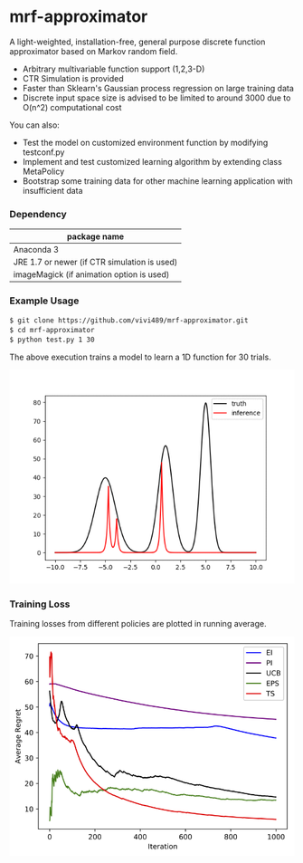 # mrf-approximator

A light-weighted, installation-free, general purpose discrete function approximator based on Markov random field.
  - Arbitrary multivariable function support (1,2,3-D)
  - CTR Simulation is provided
  - Faster than Sklearn's Gaussian process regression on large training data
  - Discrete input space size is advised to be limited to around 3000 due to O(n^2) computational cost

You can also:
  - Test the model on customized environment function by modifying testconf.py
  - Implement and test customized learning algorithm by extending class MetaPolicy
  - Bootstrap some training data for other machine learning application with insufficient data

### Dependency
| package name | 
| ------ |
| Anaconda 3 |
| JRE 1.7 or newer (if CTR simulation is used)|
| imageMagick (if animation option is used)| 

### Example Usage
```sh
$ git clone https://github.com/vivi489/mrf-approximator.git
$ cd mrf-approximator
$ python test.py 1 30
```
The above execution trains a model to learn a 1D function for 30 trials.

![](img/animation_eps.gif)

### Training Loss
Training losses from different policies are plotted in running average.

![](img/eval1d.png)